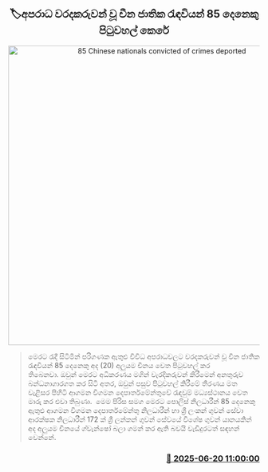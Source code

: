 <p align='center'><b><h2 align='center' title='85 Chinese nationals convicted of crimes deported'>🏷අපරාධ වරදකරුවන් වූ චීන ජාතික රැඳවියන් 85 දෙනෙකු පිටුවහල් කෙරේ</h2></b></p>
<p align='center'><img src='https://helakuru.sgp1.cdn.digitaloceanspaces.com/esana/images/lib/BIAirport-archived.jpg' width='600' alt='85 Chinese nationals convicted of crimes deported'></p>

> මෙරට රැදී සිටිමින් පරිගණක ඇතුළු විවිධ අපරාධවලට වරදකරුවන් වූ චීන ජාතික රැඳවියන් 85 දෙනෙකු අද (20) අලුයම චීනය වෙත පිටුවහල් කර තිබෙනවා. ඔවුන් මෙරට අධිකරණය මගින් වැරදිකරුවන් කිරීමෙන් අනතුරුව බන්ධනාගාරගත කර සිටි අතර, ඔවුන් පසුව පිටුවහල් කිරීමේ තීරණය මත වැළිසර පිහිටි ආගමන විගමන දෙපාර්තමේන්තුවේ රැඳවුම් මධ්‍යස්ථානය වෙත මාරු කර එවා තිබුණා.  මෙම පිරිස සමග මෙරට පොලිස් නිලධාරීන් 85 දෙනෙකු ඇතුළු ආගමන විගමන දෙපාර්තමේන්තු නිලධාරීන් හා ශ්‍රී ලංකන් ගුවන් සේවා ආරක්ෂක නිලධාරීන් 172 ක් ශ්‍රී ලන්කන් ගුවන් සේවයේ විශේෂ ගුවන් යානයකින් අද අලුයම චීනයේ ග්වැන්ෂෝ බලා ගමන් කර ඇති බවයි වැඩිදුරටත් සඳහන් වෙන්නේ.



<h3 align='right'><a href='https://www.helakuru.lk/esana/p/111192/'>📅 2025-06-20 11:00:00</a></h3>
